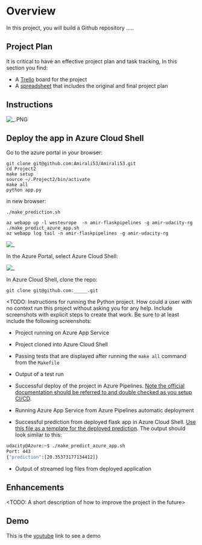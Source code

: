 # Overview

In this project, you will build a Github repository .....

## Project Plan
It is critical to have an effective project plan and task tracking, In this section you find:

* A [Trello](https://trello.com/) board for the project
* A [spreadsheet](https://github.com/) that includes the original and final project plan


## Instructions

![_.PNG](Screenshots/_.PNG)

## Deploy the app in Azure Cloud Shell

Go to the azure portal in your browser:
```
git clone git@github.com:Amirali53/Amirali53.git
cd Project2
make setup
source ~/.Project2/bin/activate
make all
python app.py
```


in new browser:
```
./make_prediction.sh
```

```
az webapp up -l westeurope  -n amir-flaskpipelines -g amir-udacity-rg
./make_predict_azure_app.sh
az webapp log tail -n amir-flaskpipelines -g amir-udacity-rg
```


![_](Screenshots/_.PNG) 

In the Azure Portal, select Azure Cloud Shell:

![_](Screenshots/_.PNG) 

In Azure Cloud Shell, clone the repo:
```
git clone git@github.com:_____.git
```
<TODO:  Instructions for running the Python project.  How could a user with no context run this project without asking you for any help.  Include screenshots with explicit steps to create that work. Be sure to at least include the following screenshots:

* Project running on Azure App Service

* Project cloned into Azure Cloud Shell

* Passing tests that are displayed after running the `make all` command from the `Makefile`

* Output of a test run

* Successful deploy of the project in Azure Pipelines.  [Note the official documentation should be referred to and double checked as you setup CI/CD](https://docs.microsoft.com/en-us/azure/devops/pipelines/ecosystems/python-webapp?view=azure-devops).

* Running Azure App Service from Azure Pipelines automatic deployment

* Successful prediction from deployed flask app in Azure Cloud Shell.  [Use this file as a template for the deployed prediction](https://github.com/udacity/nd082-Azure-Cloud-DevOps-Starter-Code/blob/master/C2-AgileDevelopmentwithAzure/project/starter_files/flask-sklearn/make_predict_azure_app.sh).
The output should look similar to this:

```bash
udacity@Azure:~$ ./make_predict_azure_app.sh
Port: 443
{"prediction":[20.35373177134412]}
```

* Output of streamed log files from deployed application

> 

## Enhancements

<TODO: A short description of how to improve the project in the future>

## Demo 

This is the [youtube](https://youtu.be/h3OlWwEk_Tw) link to see a demo


